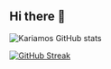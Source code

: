 ## Hi there 👋

![Kariamos GitHub stats](https://github-readme-stats.vercel.app/api?username=Kariamos&show=reviews,discussions_started,discussions_answered,prs_merged,prs_merged_percentage)

[![GitHub Streak](https://github-readme-streak-stats.herokuapp.com/?user=Kariamos)](https://git.io/streak-stats)
